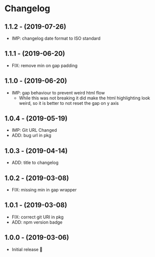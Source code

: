 # Changelog

## 1.1.2 - (2019-07-26)
* IMP: changelog date format to ISO standard

## 1.1.1 - (2019-06-20)
* FIX: remove min on gap padding

## 1.1.0 - (2019-06-20)
* IMP: gap behaviour to prevent weird html flow
  * While this was not breaking it did make the html highlighting look weird,
    so it is better to not reset the gap on y axis

## 1.0.4 - (2019-05-19)
* IMP: Git URL Changed
* ADD: bug url in pkg

## 1.0.3 - (2019-04-14)
* ADD: title to changelog

## 1.0.2 - (2019-03-08)
* FIX: missing min in gap wrapper

## 1.0.1 - (2019-03-08)
* FIX: correct git URI in pkg
* ADD: npm version badge

## 1.0.0 - (2019-03-06)
* Initial release 🎉
